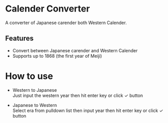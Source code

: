 # Calender Converter
A converter of Japanese carender both Western Calender.

## Features
- Convert between Japanese carender and Western Calender
- Supports up to 1868 (the first year of Meiji)

# How to use
- Western to Japanese  
    Just input the western year then hit enter key or click ✓ button

  
- Japanese to Western  
    Select era from pulldown list then input year then hit enter key or click ✓ button

